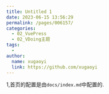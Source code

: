 ```yaml
---
title: Untitled 1
date: 2023-06-15 13:56:29
permalink: /pages/006157/
categories:
  - 02_VuePress
  - 02_VDoing主题
tags:
  - 
author: 
  name: xugaoyi
  link: https://github.com/xugaoyi
---
```


1,首页的配置是由`docs/index.md`中配置的.
